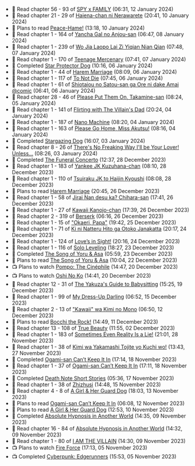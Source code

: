 <!-- ANILIST_ACTIVITY:start -->

-   📖 Read chapter 56 - 93 of [SPY x FAMILY](https://anilist.co/manga/108556) (06:31, 12 January 2024)
-   📖 Read chapter 21 - 29 of [Haiena-chan ni Nerawarete](https://anilist.co/manga/170235) (20:41, 10 January 2024)
-   📖 Plans to read [Peace-Hame!](https://anilist.co/manga/58249) (13:18, 10 January 2024)
-   📖 Read chapter 1 - 164 of [Yancha Gal no Anjou-san](https://anilist.co/manga/101315) (06:47, 08 January 2024)
-   📖 Read chapter 1 - 239 of [Wo Jia Laopo Lai Zi Yiqian Nian Qian](https://anilist.co/manga/146267) (07:48, 07 January 2024)
-   📖 Read chapter 1 - 170 of [Teenage Mercenary](https://anilist.co/manga/126297) (07:41, 07 January 2024)
-   📖 Completed [Star Protector Dog](https://anilist.co/manga/55245) (10:16, 06 January 2024)
-   📖 Read chapter 1 - 44 of [Harem Marriage](https://anilist.co/manga/86283) (08:09, 06 January 2024)
-   📖 Read chapter 1 - 117 of [To Not Die](https://anilist.co/manga/136099) (07:45, 06 January 2024)
-   📖 Read chapter 1 - 61 of [Shiotaiou no Satou-san ga Ore ni dake Amai @comic](https://anilist.co/manga/123130) (06:41, 06 January 2024)
-   📖 Read chapter 28 - 46 of [Please Put Them On, Takamine-san](https://anilist.co/manga/107559) (08:24, 05 January 2024)
-   📖 Read chapter 1 - 141 of [Flirting with The Villain's Dad](https://anilist.co/manga/117581) (20:24, 04 January 2024)
-   📖 Read chapter 1 - 187 of [Nano Machine](https://anilist.co/manga/120980) (08:20, 04 January 2024)
-   📖 Read chapter 1 - 163 of [Please Go Home, Miss Akutsu!](https://anilist.co/manga/113501) (08:16, 04 January 2024)
-   📖 Completed [Stargazing Dog](https://anilist.co/manga/51467) (16:07, 03 January 2024)
-   📖 Read chapter 8 - 26 of [There's No Freaking Way I'll be Your Lover! Unless...](https://anilist.co/manga/119650) (08:26, 03 January 2024)
-   📖 Completed [The Funeral Concerto](https://anilist.co/manga/136506) (12:37, 28 December 2023)
-   📖 Read chapter 1 - 183 of [Yankee JK Kuzuhana-chan](https://anilist.co/manga/116822) (08:10, 28 December 2023)
-   📖 Read chapter 1 - 110 of [Tsuiraku JK to Haijin Kyoushi](https://anilist.co/manga/99737) (08:08, 28 December 2023)
-   📖 Plans to read [Harem Marriage](https://anilist.co/manga/86283) (20:45, 26 December 2023)
-   📖 Read chapter 1 - 58 of [Jirai Nan desu ka? Chihara-san](https://anilist.co/manga/137714) (17:41, 26 December 2023)
-   📖 Read chapter 1 - 27 of [Kawaii Kanojo-chan](https://anilist.co/manga/144155) (17:39, 26 December 2023)
-   📖 Read chapter 2 - 319 of [Berserk](https://anilist.co/manga/30002) (06:16, 26 December 2023)
-   📖 Read chapter 1 - 15 of ["Okaeri, Papa"](https://anilist.co/manga/154376) (19:42, 25 December 2023)
-   📖 Read chapter 1 - 71 of [Ki ni Natteru Hito ga Otoko Janakatta](https://anilist.co/manga/149544) (20:17, 24 December 2023)
-   📖 Read chapter 1 - 124 of [Love’s in Sight!](https://anilist.co/manga/107445) (20:16, 24 December 2023)
-   📖 Read chapter 1 - 116 of [Solo Leveling](https://anilist.co/manga/105398) (18:27, 23 December 2023)
-   📖 Completed [The Song of Yoru & Asa](https://anilist.co/manga/86364) (05:59, 23 December 2023)
-   📖 Plans to read [The Song of Yoru & Asa](https://anilist.co/manga/86364) (10:04, 22 December 2023)
-   📺 Plans to watch [Pompo: The Cinéphile](https://anilist.co/anime/99900) (14:47, 20 December 2023)
-   📺 Plans to watch [Oshi No Ko](https://anilist.co/anime/150672) (14:41, 20 December 2023)
-   📖 Read chapter 12 - 31 of [The Yakuza's Guide to Babysitting](https://anilist.co/manga/107896) (15:25, 19 December 2023)
-   📖 Read chapter 1 - 99 of [My Dress-Up Darling](https://anilist.co/manga/101583) (06:52, 15 December 2023)
-   📖 Read chapter 2 - 13 of ["Kawaii" wa Kimi no Mono](https://anilist.co/manga/121251) (06:50, 12 December 2023)
-   📖 Plans to read [Bocchi the Rock!](https://anilist.co/manga/111258) (14:49, 11 December 2023)
-   📖 Read chapter 13 - 108 of [True Beauty](https://anilist.co/manga/103995) (11:55, 02 December 2023)
-   📖 Read chapter 1 - 183 of [Sometimes Even Reality Is a Lie!](https://anilist.co/manga/113076) (21:01, 28 November 2023)
-   📖 Read chapter 1 - 38 of [Kimi wa Yakamashi Tojite yo Kuchi wo!](https://anilist.co/manga/149337) (13:43, 27 November 2023)
-   📖 Completed [Ogami-san Can’t Keep It In](https://anilist.co/manga/101755) (17:14, 18 November 2023)
-   📖 Read chapter 1 - 37 of [Ogami-san Can’t Keep It In](https://anilist.co/manga/101755) (17:11, 18 November 2023)
-   📖 Completed [Death Note Short Stories](https://anilist.co/manga/127819) (05:36, 17 November 2023)
-   📖 Read chapter 1 - 38 of [Zhizhusi](https://anilist.co/manga/161716) (14:48, 15 November 2023)
-   📖 Read chapter 4 - 8 of [A Girl & Her Guard Dog](https://anilist.co/manga/106315) (18:03, 13 November 2023)
-   📖 Plans to read [Ogami-san Can’t Keep It In](https://anilist.co/manga/101755) (06:08, 12 November 2023)
-   📖 Plans to read [A Girl & Her Guard Dog](https://anilist.co/manga/106315) (12:53, 10 November 2023)
-   📖 Completed [Absolute Hypnosis in Another World](https://anilist.co/manga/145575) (14:35, 09 November 2023)
-   📖 Read chapter 16 - 84 of [Absolute Hypnosis in Another World](https://anilist.co/manga/145575) (14:32, 09 November 2023)
-   📖 Read chapter 1 - 80 of [I AM THE VILLAIN](https://anilist.co/manga/145498) (14:30, 09 November 2023)
-   📺 Plans to watch [Fire Force](https://anilist.co/anime/105310) (17:13, 05 November 2023)
-   📺 Completed [Cyberpunk: Edgerunners](https://anilist.co/anime/120377) (15:53, 05 November 2023)

<!-- ANILIST_ACTIVITY:end -->

